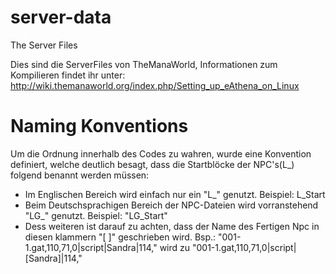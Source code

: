 server-data
===========

The Server Files

Dies sind die ServerFiles von TheManaWorld,
Informationen zum Kompilieren findet ihr unter: http://wiki.themanaworld.org/index.php/Setting_up_eAthena_on_Linux

Naming Konventions
==================

Um die Ordnung innerhalb des Codes zu wahren, wurde eine Konvention definiert,
welche deutlich besagt, dass die Startblöcke der NPC's(L_) folgend benannt werden
müssen:
   * Im Englischen Bereich wird einfach nur ein "L_" genutzt. Beispiel: L_Start
   * Beim Deutschsprachigen Bereich der NPC-Dateien wird vorranstehend "LG_" genutzt. Beispiel: "LG_Start"
   * Dess weiteren ist darauf zu achten, dass der Name des Fertigen Npc in diesen klammern
    "[ ]" geschrieben wird. Bsp.: "001-1.gat,110,71,0|script|Sandra|114,"  wird zu  "001-1.gat,110,71,0|script|[Sandra]|114,"
